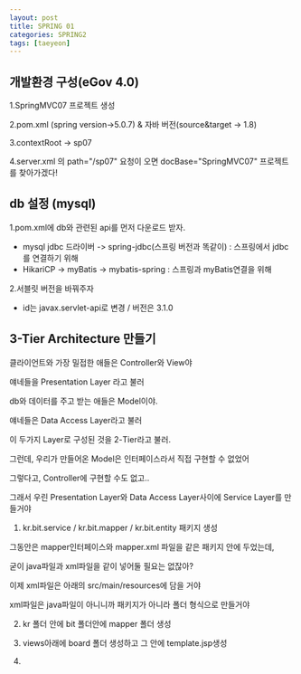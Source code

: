 ```yaml
---
layout: post
title: SPRING 01
categories: SPRING2
tags: [taeyeon]
---
```


## 개발환경 구성(eGov 4.0)

1.SpringMVC07 프로젝트 생성

2.pom.xml (spring version->5.0.7) & 자바 버전(source&target -> 1.8)

3.contextRoot -> sp07

4.server.xml 의 path="/sp07" 요청이 오면 docBase="SpringMVC07" 프로젝트를 찾아가겠다!

## db 설정 (mysql)

1.pom.xml에 db와 관련된 api를 먼저 다운로드 받자.<br>
- mysql jdbc 드라이버 -> spring-jdbc(스프링 버전과 똑같이) : 스프링에서 jdbc를 연결하기 위해<br>
- HikariCP -> myBatis -> mybatis-spring : 스프링과 myBatis연결을 위해<br>

2.서블릿 버전을 바꿔주자<br>
- id는 javax.servlet-api로 변경 / 버전은 3.1.0

## 3-Tier Architecture 만들기

클라이언트와 가장 밀접한 애들은 Controller와 View야

얘네들을 Presentation Layer 라고 불러

db와 데이터를 주고 받는 애들은 Model이야.

얘네들은 Data Access Layer라고 불러

이 두가지 Layer로 구성된 것을 2-Tier라고 불러.

그런데, 우리가 만들어온 Model은 인터페이스라서 직접 구현할 수 없었어

그렇다고, Controller에 구현할 수도 없고..

그래서 우린 Presentation Layer와 Data Access Layer사이에 Service Layer를 만들거야

1. kr.bit.service / kr.bit.mapper / kr.bit.entity 패키지 생성

그동안은 mapper인터페이스와 mapper.xml 파일을 같은 패키지 안에 두었는데,

굳이 java파일과 xml파일을 같이 넣어둘 필요는 없잖아?

이제 xml파일은 아래의 src/main/resources에 담을 거야

xml파일은 java파일이 아니니까 패키지가 아니라 폴더 형식으로 만들거야

2. kr 폴더 안에 bit 폴더안에 mapper 폴더 생성

3. views아래에 board 폴더 생성하고 그 안에 template.jsp생성

4. 










